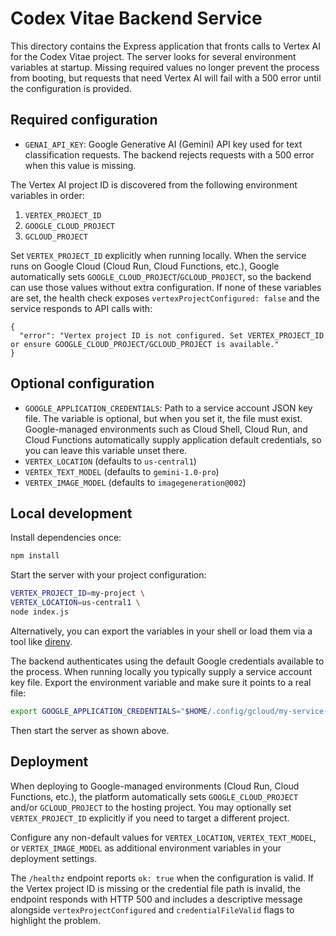 # Codex Vitae Backend Service

This directory contains the Express application that fronts calls to Vertex AI for the Codex Vitae project. The server looks for several environment variables at startup. Missing required values no longer prevent the process from booting, but requests that need Vertex AI will fail with a 500 error until the configuration is provided.

## Required configuration

- `GENAI_API_KEY`: Google Generative AI (Gemini) API key used for text classification requests. The backend rejects requests
  with a 500 error when this value is missing.

The Vertex AI project ID is discovered from the following environment variables in order:

1. `VERTEX_PROJECT_ID`
2. `GOOGLE_CLOUD_PROJECT`
3. `GCLOUD_PROJECT`

Set `VERTEX_PROJECT_ID` explicitly when running locally. When the service runs on Google Cloud (Cloud Run, Cloud Functions, etc.), Google automatically sets `GOOGLE_CLOUD_PROJECT`/`GCLOUD_PROJECT`, so the backend can use those values without extra configuration. If none of these variables are set, the health check exposes `vertexProjectConfigured: false` and the service responds to API calls with:

```
{
  "error": "Vertex project ID is not configured. Set VERTEX_PROJECT_ID or ensure GOOGLE_CLOUD_PROJECT/GCLOUD_PROJECT is available."
}
```

## Optional configuration

- `GOOGLE_APPLICATION_CREDENTIALS`: Path to a service account JSON key file. The variable is optional, but when you set it, the file
  must exist. Google-managed environments such as Cloud Shell, Cloud Run, and Cloud Functions automatically supply application
  default credentials, so you can leave this variable unset there.
- `VERTEX_LOCATION` (defaults to `us-central1`)
- `VERTEX_TEXT_MODEL` (defaults to `gemini-1.0-pro`)
- `VERTEX_IMAGE_MODEL` (defaults to `imagegeneration@002`)

## Local development

Install dependencies once:

```bash
npm install
```

Start the server with your project configuration:

```bash
VERTEX_PROJECT_ID=my-project \
VERTEX_LOCATION=us-central1 \
node index.js
```

Alternatively, you can export the variables in your shell or load them via a tool like [direnv](https://direnv.net/).

The backend authenticates using the default Google credentials available to the process. When running locally you typically supply a service account key file. Export the environment variable and make sure it points to a real file:

```bash
export GOOGLE_APPLICATION_CREDENTIALS="$HOME/.config/gcloud/my-service-account.json"
```

Then start the server as shown above.

## Deployment

When deploying to Google-managed environments (Cloud Run, Cloud Functions, etc.), the platform automatically sets `GOOGLE_CLOUD_PROJECT` and/or `GCLOUD_PROJECT` to the hosting project. You may optionally set `VERTEX_PROJECT_ID` explicitly if you need to target a different project.

Configure any non-default values for `VERTEX_LOCATION`, `VERTEX_TEXT_MODEL`, or `VERTEX_IMAGE_MODEL` as additional environment variables in your deployment settings.

The `/healthz` endpoint reports `ok: true` when the configuration is valid. If the Vertex project ID is missing or the credential file path is invalid, the endpoint responds with HTTP 500 and includes a descriptive message alongside `vertexProjectConfigured` and `credentialFileValid` flags to highlight the problem.
